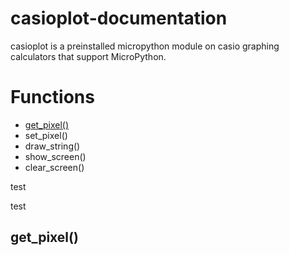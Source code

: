 # casioplot-documentation
casioplot is a preinstalled micropython module on casio graphing calculators that support MicroPython.

# Functions
* [get_pixel()](##get_pixel())
* set_pixel()
* draw_string()
* show_screen()
* clear_screen()









test









test







## get_pixel()
